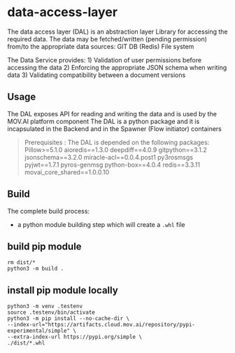 # data-access-layer
The data access layer (DAL) is an abstraction layer Library for accessing the required data.
The data may be fetched/written (pending permission) from/to the appropriate data sources:
    GIT
    DB (Redis)
    File system

The Data Service provides:
    1) Validation of user permissions before accessing the data
    2) Enforcing the appropriate JSON schema when writing data
    3) Validating compatibility between a document versions

## Usage
The DAL exposes API for reading and writing the data and is used by the MOV.AI platform component
The DAL is a python package and it is incapsulated in the Backend and in the Spawner (Flow initiator) containers

> Prerequisites : The DAL is depended on the following packages:
    Pillow>=5.1.0
    aioredis==1.3.0
    deepdiff==4.0.9
    gitpython==3.1.2
    jsonschema==3.2.0
    miracle-acl==0.0.4.post1
    py3rosmsgs
    pyjwt==1.7.1
    pyros-genmsg
    python-box==4.0.4
    redis==3.3.11
    movai_core_shared==1.0.0.10

## Build

The complete build process:
- a python module building step which will create a `.whl` file


## build pip module

    rm dist/*
    python3 -m build .

## install pip module locally

    python3 -m venv .testenv
    source .testenv/bin/activate
    python3 -m pip install --no-cache-dir \
    --index-url="https://artifacts.cloud.mov.ai/repository/pypi-experimental/simple" \
    --extra-index-url https://pypi.org/simple \
    ./dist/*.whl
